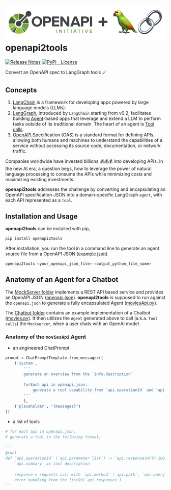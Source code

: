 # <img src="./icon.png"/>openapi2tools

[![Release Notes](https://img.shields.io/github/release/langchain-ai/langchain?style=flat-square)](https://github.com/langchain-ai/langchain/releases)
[![PyPI - License](https://img.shields.io/pypi/l/langchain-core?style=flat-square)](https://opensource.org/licenses/MIT)

Convert an OpenAPI spec to LangGraph tools 🪄

## Concepts
1. [LangChain](https://python.langchain.com/v0.2/docs/introduction/) is a framework for developing apps powered by large language models (LLMs).
2. [LangGraph](https://langchain-ai.github.io/langgraph/), introduced by 
`LangChain` starting from v0.2, facilitates building [Agent](https://python.langchain.com/v0.2/docs/tutorials/agents/)-based apps that leverage and extend a LLM to perform tasks outside of its traditional domain. The heart of an agent is [Tool calls](https://python.langchain.com/v0.2/docs/how_to/tool_calling/#tool-calls).
3. [OpenAPI ](https://learn.openapis.org/introduction.html) Specification (OAS) is a standard format for defining APIs, allowing both humans and machines to understand the capabilities of a service without accessing its source code, documentation, or network traffic.

Companies worldwide have invested billions 💰💰💰 into developing APIs. In the new AI era, a question begs, how to leverage the power of natural language processing to consume the APIs while minimizing costs and maximizing existing investments.

**openapi2tools** addresses the challenge by converting and encapsulating an OpenAPI specification JSON into a domain-specific LangGraph `agent`, with each API represented as a `tool`.


## Installation and Usage

**openapi2tools** can be installed with pip,

```bash
pip install openapi2tools
```
After installation, you run the tool in a command line to generate an agent source file from a OpenAPI JSON ([example json](./MockServer/openapi.json))
```bash
openapi2tools <your_openapi_json_file> <output_python_file_name>
```

## Anatomy of an Agent for a Chatbot

The [MockServer folder](./MockServer/README.md) implements a REST API based service and provides an OpenAPI JSON ([openapi.json](./MockServer/openapi.json)). **openapi2tools** is supposed to run against the `openapi.json` to generate a fully encapsulated Agent ([moviesApi.py](./Chatbot/moviesApi.py)).

The [Chatbot folder](./Chatbot/README.md) contains an example implementation of a Chatbot ([movies.py](./Chatbot/movies.py)). It then utilizes the `Agent` generated above to call (a.k.a. `Tool calls`) the `Mockserver`, when a user chats with an OpenAI model.

### Anatomy of the `moviesApi` Agent

+ an engineered ChatPrompt
```python
prompt = ChatPromptTemplate.from_messages([
    ('system', 
        '''
        generate an overview from the `info.description`

        forEach api in openapi.json:
            generate a tool capability from `api.operationId` and `api.summary`
        '''
        ),
    ('placeholder', "{messages}")
])
```
+ a list of tools
```python
# for each api in openapi.json, 
# generate a tool in the following format,
    
'''
@tool
def `api.operationId` (`api.parameter list`) -> `api.response(HTTP 200)':
    `api.summary` as tool description

    response = requests call with `api.method` (`api.path`, `api.query`,`api.requestBody`)
    error handling from the listOf(`api.responses`)
'''
```